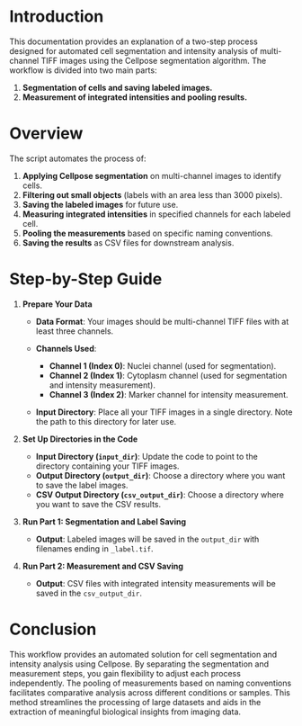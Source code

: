# Introduction

This documentation provides an explanation of a two-step process designed for automated cell segmentation and intensity analysis of multi-channel TIFF images using the Cellpose segmentation algorithm. The workflow is divided into two main parts:

1.  **Segmentation of cells and saving labeled images.**
2.  **Measurement of integrated intensities and pooling results.**

# Overview

The script automates the process of:

1.  **Applying Cellpose segmentation** on multi-channel images to identify cells.
2.  **Filtering out small objects** (labels with an area less than 3000 pixels).
3.  **Saving the labeled images** for future use.
4.  **Measuring integrated intensities** in specified channels for each labeled cell.
5.  **Pooling the measurements** based on specific naming conventions.
6.  **Saving the results** as CSV files for downstream analysis.

# Step-by-Step Guide

1.  **Prepare Your Data**
    
    -   **Data Format**: Your images should be multi-channel TIFF files with at least three channels.
        
    -   **Channels Used**:
        
        -   **Channel 1 (Index 0)**: Nuclei channel (used for segmentation).
        -   **Channel 2 (Index 1)**: Cytoplasm channel (used for segmentation and intensity measurement).
        -   **Channel 3 (Index 2)**: Marker channel for intensity measurement.
    -   **Input Directory**: Place all your TIFF images in a single directory. Note the path to this directory for later use.
        
2.  **Set Up Directories in the Code**
    
    -   **Input Directory (`input_dir`)**: Update the code to point to the directory containing your TIFF images.
    -   **Output Directory (`output_dir`)**: Choose a directory where you want to save the label images.
    -   **CSV Output Directory (`csv_output_dir`)**: Choose a directory where you want to save the CSV results.
3.  **Run Part 1: Segmentation and Label Saving**
    
    -   **Output**: Labeled images will be saved in the `output_dir` with filenames ending in `_label.tif`.
4.  **Run Part 2: Measurement and CSV Saving**
    
    -   **Output**: CSV files with integrated intensity measurements will be saved in the `csv_output_dir`.

# Conclusion

This workflow provides an automated solution for cell segmentation and intensity analysis using Cellpose. By separating the segmentation and measurement steps, you gain flexibility to adjust each process independently. The pooling of measurements based on naming conventions facilitates comparative analysis across different conditions or samples. This method streamlines the processing of large datasets and aids in the extraction of meaningful biological insights from imaging data.
